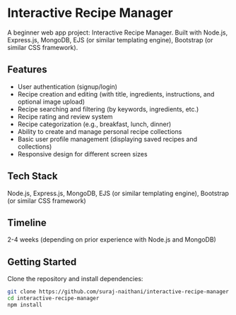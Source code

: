 # Interactive Recipe Manager

A beginner web app project: Interactive Recipe Manager. Built with Node.js, Express.js, MongoDB, EJS (or similar templating engine), Bootstrap (or similar CSS framework).

## Features
- User authentication (signup/login)
- Recipe creation and editing (with title, ingredients, instructions, and optional image upload)
- Recipe searching and filtering (by keywords, ingredients, etc.)
- Recipe rating and review system
- Recipe categorization (e.g., breakfast, lunch, dinner)
- Ability to create and manage personal recipe collections
- Basic user profile management (displaying saved recipes and collections)
- Responsive design for different screen sizes

## Tech Stack
Node.js, Express.js, MongoDB, EJS (or similar templating engine), Bootstrap (or similar CSS framework)

## Timeline
2-4 weeks (depending on prior experience with Node.js and MongoDB)

## Getting Started
Clone the repository and install dependencies:
```bash
git clone https://github.com/suraj-naithani/interactive-recipe-manager
cd interactive-recipe-manager
npm install
```